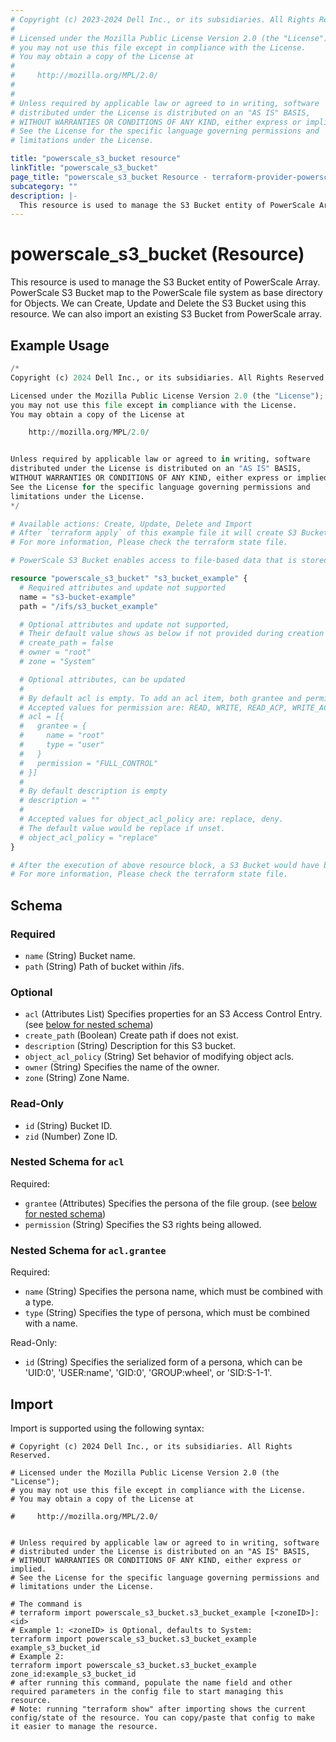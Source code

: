 ```yaml
---
# Copyright (c) 2023-2024 Dell Inc., or its subsidiaries. All Rights Reserved.
#
# Licensed under the Mozilla Public License Version 2.0 (the "License");
# you may not use this file except in compliance with the License.
# You may obtain a copy of the License at
#
#     http://mozilla.org/MPL/2.0/
#
#
# Unless required by applicable law or agreed to in writing, software
# distributed under the License is distributed on an "AS IS" BASIS,
# WITHOUT WARRANTIES OR CONDITIONS OF ANY KIND, either express or implied.
# See the License for the specific language governing permissions and
# limitations under the License.

title: "powerscale_s3_bucket resource"
linkTitle: "powerscale_s3_bucket"
page_title: "powerscale_s3_bucket Resource - terraform-provider-powerscale"
subcategory: ""
description: |-
  This resource is used to manage the S3 Bucket entity of PowerScale Array. PowerScale S3 Bucket map to the PowerScale file system as base directory for Objects. We can Create, Update and Delete the S3 Bucket using this resource. We can also import an existing S3 Bucket from PowerScale array.
---
```


# powerscale_s3_bucket (Resource)

This resource is used to manage the S3 Bucket entity of PowerScale Array. PowerScale S3 Bucket map to the PowerScale file system as base directory for Objects. We can Create, Update and Delete the S3 Bucket using this resource. We can also import an existing S3 Bucket from PowerScale array.


## Example Usage

```terraform
/*
Copyright (c) 2024 Dell Inc., or its subsidiaries. All Rights Reserved.

Licensed under the Mozilla Public License Version 2.0 (the "License");
you may not use this file except in compliance with the License.
You may obtain a copy of the License at

    http://mozilla.org/MPL/2.0/


Unless required by applicable law or agreed to in writing, software
distributed under the License is distributed on an "AS IS" BASIS,
WITHOUT WARRANTIES OR CONDITIONS OF ANY KIND, either express or implied.
See the License for the specific language governing permissions and
limitations under the License.
*/

# Available actions: Create, Update, Delete and Import
# After `terraform apply` of this example file it will create S3 Bucket on specified paths on the PowerScale Array.
# For more information, Please check the terraform state file.

# PowerScale S3 Bucket enables access to file-based data that is stored on OneFS clusters as objects.

resource "powerscale_s3_bucket" "s3_bucket_example" {
  # Required attributes and update not supported
  name = "s3-bucket-example"
  path = "/ifs/s3_bucket_example"

  # Optional attributes and update not supported, 
  # Their default value shows as below if not provided during creation 
  # create_path = false
  # owner = "root"
  # zone = "System"

  # Optional attributes, can be updated
  #
  # By default acl is empty. To add an acl item, both grantee and permission are required.
  # Accepted values for permission are: READ, WRITE, READ_ACP, WRITE_ACP, FULL_CONTROL 
  # acl = [{
  #   grantee = {
  #     name = "root"
  #     type = "user"
  #   }
  #   permission = "FULL_CONTROL"
  # }]
  #
  # By default description is empty
  # description = ""
  #
  # Accepted values for object_acl_policy are: replace, deny.
  # The default value would be replace if unset.
  # object_acl_policy = "replace"
}

# After the execution of above resource block, a S3 Bucket would have been created on the PowerScale array.
# For more information, Please check the terraform state file.
```

<!-- schema generated by tfplugindocs -->
## Schema

### Required

- `name` (String) Bucket name.
- `path` (String) Path of bucket within /ifs.

### Optional

- `acl` (Attributes List) Specifies properties for an S3 Access Control Entry. (see [below for nested schema](#nestedatt--acl))
- `create_path` (Boolean) Create path if does not exist.
- `description` (String) Description for this S3 bucket.
- `object_acl_policy` (String) Set behavior of modifying object acls.
- `owner` (String) Specifies the name of the owner.
- `zone` (String) Zone Name.

### Read-Only

- `id` (String) Bucket ID.
- `zid` (Number) Zone ID.

<a id="nestedatt--acl"></a>
### Nested Schema for `acl`

Required:

- `grantee` (Attributes) Specifies the persona of the file group. (see [below for nested schema](#nestedatt--acl--grantee))
- `permission` (String) Specifies the S3 rights being allowed.

<a id="nestedatt--acl--grantee"></a>
### Nested Schema for `acl.grantee`

Required:

- `name` (String) Specifies the persona name, which must be combined with a type.
- `type` (String) Specifies the type of persona, which must be combined with a name.

Read-Only:

- `id` (String) Specifies the serialized form of a persona, which can be 'UID:0', 'USER:name', 'GID:0', 'GROUP:wheel', or 'SID:S-1-1'.

## Import

Import is supported using the following syntax:

```shell
# Copyright (c) 2024 Dell Inc., or its subsidiaries. All Rights Reserved.

# Licensed under the Mozilla Public License Version 2.0 (the "License");
# you may not use this file except in compliance with the License.
# You may obtain a copy of the License at

#     http://mozilla.org/MPL/2.0/


# Unless required by applicable law or agreed to in writing, software
# distributed under the License is distributed on an "AS IS" BASIS,
# WITHOUT WARRANTIES OR CONDITIONS OF ANY KIND, either express or implied.
# See the License for the specific language governing permissions and
# limitations under the License.

# The command is
# terraform import powerscale_s3_bucket.s3_bucket_example [<zoneID>]:<id>
# Example 1: <zoneID> is Optional, defaults to System:
terraform import powerscale_s3_bucket.s3_bucket_example example_s3_bucket_id
# Example 2:
terraform import powerscale_s3_bucket.s3_bucket_example zone_id:example_s3_bucket_id
# after running this command, populate the name field and other required parameters in the config file to start managing this resource.
# Note: running "terraform show" after importing shows the current config/state of the resource. You can copy/paste that config to make it easier to manage the resource.
```